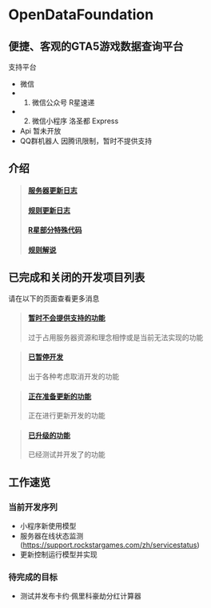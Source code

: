 # OpenDataFoundation

## 便捷、客观的GTA5游戏数据查询平台
支持平台

* 微信
* 1. 微信公众号 R星速递
* 2. 微信小程序 洛圣都 Express
* Api 暂未开放
* QQ群机器人 因腾讯限制，暂时不提供支持

## 介绍
> #### <a href="server update.md">服务器更新日志</a>
> #### <a href="rule update.md">规则更新日志</a>
> #### <a href="rockstar code.mn">R星部分特殊代码</a>
> #### <a href="result explain.md">规则解说</a>
## 已完成和关闭的开发项目列表
请在以下的页面查看更多消息

> #### <a href="project/closed.md">暂时不会提供支持的功能</a>
> 过于占用服务器资源和理念相悖或是当前无法实现的功能

> #### <a href="project/stop.md">已暂停开发</a>
> 出于各种考虑取消开发的功能

> #### <a href="project/update.md">正在准备更新的功能</a>
> 正在进行更新开发的功能

> #### <a href="project/finished.md">已升级的功能</a>
> 已经测试并开发了的功能

## 工作速览
### 当前开发序列
* 小程序新使用模型
* 服务器在线状态监测(https://support.rockstargames.com/zh/servicestatus)
* 更新控制运行模型并实现

### 待完成的目标
* 测试并发布卡约·佩里科豪劫分红计算器



